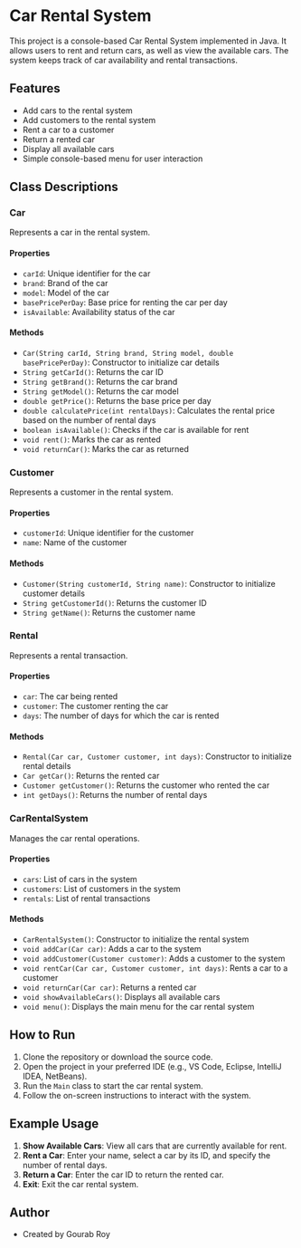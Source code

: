 # Car Rental System

This project is a console-based Car Rental System implemented in Java. It allows users to rent and return cars, as well as view the available cars. The system keeps track of car availability and rental transactions.

## Features

- Add cars to the rental system
- Add customers to the rental system
- Rent a car to a customer
- Return a rented car
- Display all available cars
- Simple console-based menu for user interaction

## Class Descriptions

### Car

Represents a car in the rental system.

#### Properties

- `carId`: Unique identifier for the car
- `brand`: Brand of the car
- `model`: Model of the car
- `basePricePerDay`: Base price for renting the car per day
- `isAvailable`: Availability status of the car

#### Methods

- `Car(String carId, String brand, String model, double basePricePerDay)`: Constructor to initialize car details
- `String getCarId()`: Returns the car ID
- `String getBrand()`: Returns the car brand
- `String getModel()`: Returns the car model
- `double getPrice()`: Returns the base price per day
- `double calculatePrice(int rentalDays)`: Calculates the rental price based on the number of rental days
- `boolean isAvailable()`: Checks if the car is available for rent
- `void rent()`: Marks the car as rented
- `void returnCar()`: Marks the car as returned

### Customer

Represents a customer in the rental system.

#### Properties

- `customerId`: Unique identifier for the customer
- `name`: Name of the customer

#### Methods

- `Customer(String customerId, String name)`: Constructor to initialize customer details
- `String getCustomerId()`: Returns the customer ID
- `String getName()`: Returns the customer name

### Rental

Represents a rental transaction.

#### Properties

- `car`: The car being rented
- `customer`: The customer renting the car
- `days`: The number of days for which the car is rented

#### Methods

- `Rental(Car car, Customer customer, int days)`: Constructor to initialize rental details
- `Car getCar()`: Returns the rented car
- `Customer getCustomer()`: Returns the customer who rented the car
- `int getDays()`: Returns the number of rental days

### CarRentalSystem

Manages the car rental operations.

#### Properties

- `cars`: List of cars in the system
- `customers`: List of customers in the system
- `rentals`: List of rental transactions

#### Methods

- `CarRentalSystem()`: Constructor to initialize the rental system
- `void addCar(Car car)`: Adds a car to the system
- `void addCustomer(Customer customer)`: Adds a customer to the system
- `void rentCar(Car car, Customer customer, int days)`: Rents a car to a customer
- `void returnCar(Car car)`: Returns a rented car
- `void showAvailableCars()`: Displays all available cars
- `void menu()`: Displays the main menu for the car rental system

## How to Run

1. Clone the repository or download the source code.
2. Open the project in your preferred IDE (e.g., VS Code, Eclipse, IntelliJ IDEA, NetBeans).
3. Run the `Main` class to start the car rental system.
4. Follow the on-screen instructions to interact with the system.

## Example Usage

1. **Show Available Cars**: View all cars that are currently available for rent.
2. **Rent a Car**: Enter your name, select a car by its ID, and specify the number of rental days.
3. **Return a Car**: Enter the car ID to return the rented car.
4. **Exit**: Exit the car rental system.

## Author

- Created by Gourab Roy
